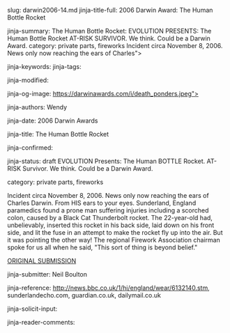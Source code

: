 slug: darwin2006-14.md
jinja-title-full: 2006 Darwin Award: The Human Bottle Rocket

jinja-summary: The Human Bottle Rocket: EVOLUTION PRESENTS: The Human Bottle Rocket AT-RISK SURVIVOR. We think. Could be a Darwin Award. category: private parts, fireworks Incident circa November 8, 2006. News only now reaching the ears of Charles">

jinja-keywords:
jinja-tags:

jinja-modified:

jinja-og-image: https://darwinawards.com/i/death_ponders.jpeg">

jinja-authors: Wendy

jinja-date: 2006 Darwin Awards


jinja-title: The Human Bottle Rocket


jinja-confirmed:

jinja-status: draft
EVOLUTION Presents: The Human BOTTLE Rocket.
AT-RISK Survivor. We think. Could be a Darwin Award.

category: private parts, fireworks

Incident circa November 8, 2006. News only now reaching the ears of Charles
Darwin. From HIS ears to your eyes. Sunderland, England paramedics found a
prone man suffering injuries including a scorched colon, caused by a Black
Cat Thunderbolt rocket. The 22-year-old had, unbelievably, inserted this
rocket in his back side, laid down on his front side, and lit the fuse in
an attempt to make the rocket fly up into the air. But it was pointing the
other way! The regional Firework Association chairman spoke for us all when
he said, "This sort of thing is beyond belief."

<A href="http://www.darwinawards.com/slush/201008/pending20100809-123600.html">ORIGINAL SUBMISSION</A>
<P align=center>
<!--#include virtual="/inc/votebar_viewvoteonly" -->

jinja-submitter: Neil Boulton

jinja-reference: http://news.bbc.co.uk/1/hi/england/wear/6132140.stm, sunderlandecho.com, guardian.co.uk, dailymail.co.uk

jinja-solicit-input:

jinja-reader-comments:



<!--#include file=nav_2006.html -->


